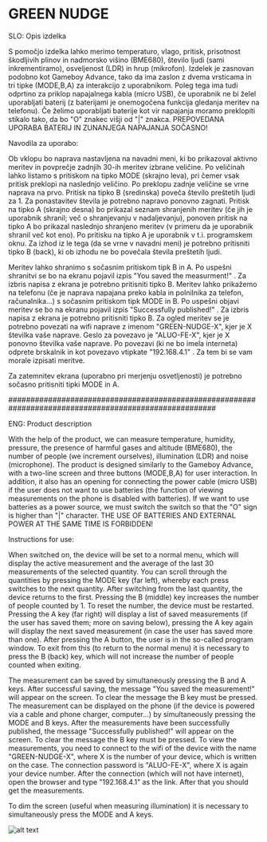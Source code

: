# GREEN NUDGE

SLO: Opis izdelka

S pomočjo izdelka lahko merimo temperaturo, vlago, pritisk, prisotnost škodljivih plinov in nadmorsko višino (BME680), število ljudi (sami inkrementiramo), osveljenost (LDR) in hrup (mikrofon).
Izdelek je zasnovan podobno kot Gameboy Advance, tako da ima zaslon z dvema vrsticama in tri tipke (MODE,B,A) za interakcijo z uporabnikom. Poleg tega ima tudi odprtino za priklop napajalnega kabla (micro USB), če uporabnik ne bi želel uporabljati baterij (z baterijami je onemogočena funkcija gledanja meritev na telefonu). Če želimo uporabljati baterije kot vir napajanja moramo preklopiti stikalo tako, da bo "O" znakec višji od "|" znakca. PREPOVEDANA UPORABA BATERIJ IN ZUNANJEGA NAPAJANJA SOČASNO!

Navodila za uporabo:

Ob vklopu bo naprava nastavljena na navadni meni, ki bo prikazoval aktivno meritev in povprečje zadnjih 30-ih meritev izbrane veličine. Po veličinah lahko listamo s pritiskom na tipko MODE (skrajno leva), pri čemer vsak pritisk preklopi na naslednjo veličino. Po preklopu zadnje veličine se vrne naprava na prvo.
Pritisk na tipko B (sredinska) poveča število preštetih ljudi za 1. Za ponastavitev števila je potrebno napravo ponovno zagnati.
Pritisk na tipko A (skrajno desna) bo prikazal seznam shranjenih meritev (če jih je uporabnik shranil; več o shranjevanju v nadaljevanju), ponoven pritisk na tipko A bo prikazal naslednjo shranjeno meritev (v primeru da je uporabnik shranil več kot eno). Po pritisku na tipko A je uporabnik v t.i. programskem oknu. Za izhod iz le tega (da se vrne v navadni meni) je potrebno pritisniti tipko B (back), ki ob izhodu ne bo povečala števila preštetih ljudi.

Meritev lahko shranimo s sočasnim pritiskom tipk B in A. Po uspešni shranitvi se bo na ekranu pojavil izpis "You saved the measurment!" . Za izbris napisa z ekrana je potrebno pritisniti tipko B.
Meritev lahko prikažemo na telefonu (če je naprava napajana preko kabla in polnilnika za telefon, računalnika...) s sočasnim pritiskom tipk MODE in B. Po uspešni objavi meritev se bo na ekranu pojavil izpis "Successfully published!" . Za izbris napisa z ekrana je potrebno pritisniti tipko B. Za ogled meritev se je potrebno povezati na wifi naprave z imenom "GREEN-NUDGE-X", kjer je X številka vaše naprave. Geslo za povezavo je "ALUO-FE-X", kjer je X ponovno številka vaše naprave. Po povezavi (ki ne bo imela interneta) odprete brskalnik in kot povezavo vtipkate "192.168.4.1" . Za tem bi se vam morale izpisati meritve.

Za zatemnitev ekrana (uporabno pri merjenju osvetljenosti) je potrebno sočasno pritisniti tipki MODE in A.

#######################################################################################################

ENG: Product description

With the help of the product, we can measure temperature, humidity, pressure, the presence of harmful gases and altitude (BME680), the number of people (we increment ourselves), illumination (LDR) and noise (microphone).
The product is designed similarly to the Gameboy Advance, with a two-line screen and three buttons (MODE,B,A) for user interaction. In addition, it also has an opening for connecting the power cable (micro USB) if the user does not want to use batteries (the function of viewing measurements on the phone is disabled with batteries). If we want to use batteries as a power source, we must switch the switch so that the "O" sign is higher than "|" character. THE USE OF BATTERIES AND EXTERNAL POWER AT THE SAME TIME IS FORBIDDEN!

Instructions for use:

When switched on, the device will be set to a normal menu, which will display the active measurement and the average of the last 30 measurements of the selected quantity. You can scroll through the quantities by pressing the MODE key (far left), whereby each press switches to the next quantity. After switching from the last quantity, the device returns to the first.
Pressing the B (middle) key increases the number of people counted by 1. To reset the number, the device must be restarted.
Pressing the A key (far right) will display a list of saved measurements (if the user has saved them; more on saving below), pressing the A key again will display the next saved measurement (in case the user has saved more than one). After pressing the A button, the user is in the so-called program window. To exit from this (to return to the normal menu) it is necessary to press the B (back) key, which will not increase the number of people counted when exiting.

The measurement can be saved by simultaneously pressing the B and A keys. After successful saving, the message "You saved the measurement!" will appear on the screen. To clear the message the B key must be pressed.
The measurement can be displayed on the phone (if the device is powered via a cable and phone charger, computer...) by simultaneously pressing the MODE and B keys. After the measurements have been successfully published, the message "Successfully published!" will appear on the screen. To clear the message the B key must be pressed. To view the measurements, you need to connect to the wifi of the device with the name "GREEN-NUDGE-X", where X is the number of your device, which is written on the case. The connection password is "ALUO-FE-X", where X is again your device number. After the connection (which will not have internet), open the browser and type "192.168.4.1" as the link. After that you should get the measurements.

To dim the screen (useful when measuring illumination) it is necessary to simultaneously press the MODE and A keys.


![alt text](https://github.com/davidzindovic/GREEN_NUDGE-SummerSchool-Measuring_Device/blob/main/IMG_9334.jpg?raw=true)
